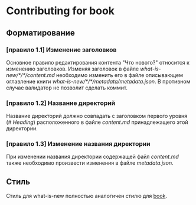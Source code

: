 # Contributing for book
## Форматирование
### [правило 1.1] Изменение заголовков
 Основное правило редактирования контента "Что нового?" относится к изменению заголовков. Изменяя заголовок в файле _what-is-new/\*/\*/content.md_ необходимо изменить его в файле описывающем оглавление книги _what-is-new/\*/\*/metadata/metadata.json_. В противном случае валидатор не позволит сделать коммит.
### [правило 1.2] Название директорий
Название директорий должно совпадать с заголовком первого уровня (_# Heading_) расположенного в файле _content.md_ принадлежащего этой директории.

### [правило 1.3] Изменение названия директории
При изменении названия директории содержащей файл _content.md_ также необходимо произвести изменения в файле _metadata.json_.

## Стиль
Стиль для what-is-new полностью аналогичен стилю для [book]().
